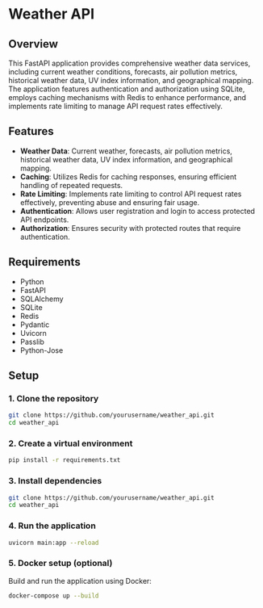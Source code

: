 # Weather API

## Overview

This FastAPI application provides comprehensive weather data services, including current weather conditions, forecasts, air pollution metrics, historical weather data, UV index information, and geographical mapping. The application features authentication and authorization using SQLite, employs caching mechanisms with Redis to enhance performance, and implements rate limiting to manage API request rates effectively.

## Features

- **Weather Data**: Current weather, forecasts, air pollution metrics, historical weather data, UV index information, and geographical mapping.
- **Caching**: Utilizes Redis for caching responses, ensuring efficient handling of repeated requests.
- **Rate Limiting**: Implements rate limiting to control API request rates effectively, preventing abuse and ensuring fair usage.
- **Authentication**: Allows user registration and login to access protected API endpoints.
- **Authorization**: Ensures security with protected routes that require authentication.

## Requirements

- Python
- FastAPI
- SQLAlchemy
- SQLite
- Redis
- Pydantic
- Uvicorn
- Passlib
- Python-Jose

## Setup

### 1. Clone the repository

```bash
git clone https://github.com/yourusername/weather_api.git
cd weather_api
```

### 2. Create a virtual environment

```bash
pip install -r requirements.txt

```

### 3. Install dependencies

```bash
git clone https://github.com/yourusername/weather_api.git
cd weather_api
```

### 4. Run the application

```bash
uvicorn main:app --reload
```

### 5. Docker setup (optional)

Build and run the application using Docker:

```bash
docker-compose up --build
```
